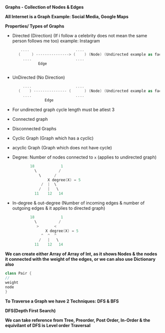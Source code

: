 **Graphs - Collection of Nodes & Edges**


**All Internet is a Graph**
**Example: Social Media, Google Maps**

**Properties/ Types of Graphs**
* Directed (Direction) (If i follow a celebrity does not mean the same person follows me too)
      example: Instagram
```swift
       ....                     ....
      (     ) ---------------> (    ) (Node) (Undirected example as facebook)
        ....                    ....
               Edge
       
```     
* UnDirected (No Direction)
```swift
        ....                    ....
      (    ) --------------- (      ) (Node) (Undirected example as facebook)
        ....                    ....
                  Edge
```
* For undirected graph cycle length must be atlest 3
       
* Connected graph 
* Disconnected Graphs
* Cyclic Graph (Graph which has a cyclic)
* acyclic Graph (Graph which does not have cycle)
* Degree: Number of nodes connected to `x` (applies to undirected graph)
  ```swift
          18            1
            \          /
              \      /
                  X degree(X) = 5
               /  |  \
              /   |   \ 
            11    12   14
  ```
* In-degree & out-degree (Number of incoming edges & number of outgoing edges & it applies to directed graph)
  ```swift
          18            1
            \          /
             >       <
                 X degree(X) = 5
               ^  ^  ^
              /   |   \ 
            11    12   14
  ```

**We can create either Array of Array of Int, as it shows Nodes & the nodes it connected with the weight of the edges, or we can also use Dictionary also**
```swift
class Pair {
//
weight
node
}
```

**To Traverse a Graph we have 2 Techniques: DFS & BFS**

**DFS(Depth First Search)**

**We can take reference from Tree, Preorder, Post Order, In-Order & the equivilant of DFS is Level order Traversal**













          
